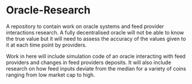 # Oracle-Research

A repository to contain work on oracle systems and feed provider interactions research. A fully decentralised oracle will not be able to know the true value but it will need to assess the accuracy of the values given to it at each time point by providers. 

Work in here will include simulation code of an oracle interacting with feed providers and changes in feed providers deposits. It will also include research on how feed inputs deviate from the median for a variety of coins ranging from low market cap to high.  

